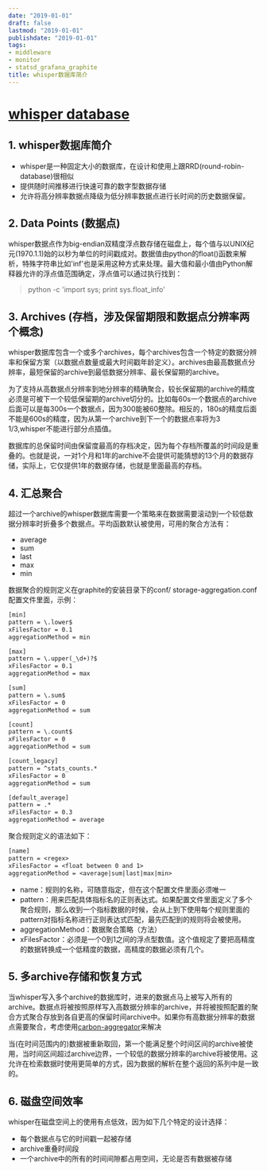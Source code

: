 ```yaml
---
date: "2019-01-01"
draft: false
lastmod: "2019-01-01"
publishdate: "2019-01-01"
tags:
- middleware
- monitor
- statsd_grafana_graphite
title: whisper数据库简介
---
```


# [whisper database](https://graphite.readthedocs.io/en/latest/whisper.html)

## 1. whisper数据库简介

* whisper是一种固定大小的数据库，在设计和使用上跟RRD(round-robin-database)很相似
* 提供随时间推移进行快速可靠的数字型数据存储
* 允许将高分辨率数据点降级为低分辨率数据点进行长时间的历史数据保留。

## 2. Data Points (数据点)

whisper数据点作为big-endian双精度浮点数存储在磁盘上，每个值与以UNIX纪元(1970.1.1)始的以秒为单位的时间戳成对。数据值由python的float()函数来解析，特殊字符串比如'inf'也是采用这种方式来处理。最大值和最小值由Python解释器允许的浮点值范围确定，浮点值可以通过执行找到：
> python -c 'import sys; print sys.float_info'

## 3. Archives (存档，涉及保留期限和数据点分辨率两个概念)

whisper数据库包含一个或多个archives，每个archives包含一个特定的数据分辨率和保留方案（以数据点数量或最大时间戳年龄定义）。archives由最高数据点分辨率，最短保留的archive到最低数据分辨率、最长保留期的archive。

为了支持从高数据点分辨率到地分辨率的精确聚合，较长保留期的archive的精度必须是可被下一个较低保留期的archive切分的。比如每60s一个数据点的archive后面可以是每300s一个数据点，因为300能被60整除。相反的，180s的精度后面不能是600s的精度，因为从第一个archive到下一个的数据点率将为3 1/3,whisper不能进行部分点插值。

数据库的总保留时间由保留度最高的存档决定，因为每个存档所覆盖的时间段是重叠的。也就是说，一对1个月和1年的archive不会提供可能猜想的13个月的数据存储，实际上，它仅提供1年的数据存储，也就是里面最高的存档。

## 4. 汇总聚合

超过一个archive的whisper数据库需要一个策略来在数据需要滚动到一个较低数据分辨率时折叠多个数据点。平均函数默认被使用，可用的聚合方法有：

* average
* sum
* last
* max
* min
  
数据聚合的规则定义在graphite的安装目录下的conf/ storage-aggregation.conf配置文件里面，示例：

```txt
[min]
pattern = \.lower$
xFilesFactor = 0.1
aggregationMethod = min

[max]
pattern = \.upper(_\d+)?$
xFilesFactor = 0.1
aggregationMethod = max

[sum]
pattern = \.sum$
xFilesFactor = 0
aggregationMethod = sum

[count]
pattern = \.count$
xFilesFactor = 0
aggregationMethod = sum

[count_legacy]
pattern = ^stats_counts.*
xFilesFactor = 0
aggregationMethod = sum

[default_average]
pattern = .*
xFilesFactor = 0.3
aggregationMethod = average
```

聚合规则定义的语法如下：

```txt
[name]
pattern = <regex>
xFilesFactor = <float between 0 and 1>
aggregationMethod = <average|sum|last|max|min>
```

* name：规则的名称，可随意指定，但在这个配置文件里面必须唯一
* pattern：用来匹配具体指标名的正则表达式。如果配置文件里面定义了多个聚合规则，那么收到一个指标数据的时候，会从上到下使用每个规则里面的pattern对指标名称进行正则表达式匹配，最先匹配到的规则将会被使用。
* aggregationMethod：数据聚合策略（方法）
* xFilesFactor：必须是一个0到1之间的浮点型数值。这个值规定了要把高精度的数据转换成一个低精度的数据，高精度的数据必须有几个。

## 5. 多archive存储和恢复方式

当whisper写入多个archive的数据库时，进来的数据点马上被写入所有的archive。数据点将被按照原样写入高数据分辨率的archive，并将被按照配置的聚合方式聚合存放到各自更高的保留时间archive中。如果你有高数据分辨率的数据点需要聚合，考虑使用[carbon-aggregator](https://graphite.readthedocs.io/en/latest/carbon-daemons.html)来解决

当(在时间范围内的)数据被重新取回，第一个能满足整个时间区间的archive被使用，当时间区间超过archive边界，一个较低的数据分辨率的archive将被使用。这允许在检索数据时使用更简单的方式，因为数据的解析在整个返回的系列中是一致的。

## 6. 磁盘空间效率

whisper在磁盘空间上的使用有点低效，因为如下几个特定的设计选择：

* 每个数据点与它的时间戳一起被存储
* archive重叠时间段
* 一个archive中的所有的时间间隙都占用空间，无论是否有数据被存储